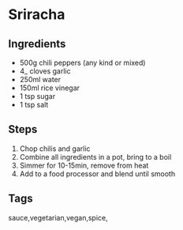 # Sriracha

## Ingredients

* 500g chili peppers (any kind or mixed)
* 4_ cloves garlic
* 250ml water 
* 150ml rice vinegar
* 1 tsp sugar 
* 1 tsp salt 

## Steps

1. Chop chilis and garlic
2. Combine all ingredients in a pot, bring to a boil
3. Simmer for 10-15min, remove from heat
4. Add to a food processor and blend until smooth


## Tags
sauce,vegetarian,vegan,spice,
